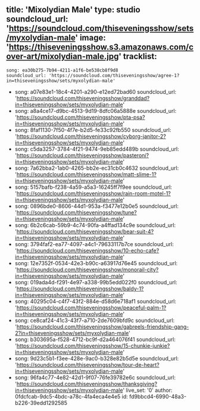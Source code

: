 title: 'Mixolydian Male'
type: studio
soundcloud_url: 'https://soundcloud.com/thiseveningsshow/sets/myxolydian-male'
image: 'https://thiseveningsshow.s3.amazonaws.com/cover-art/mixolydian-male.jpg'
tracklist:
  -
    song: ea30b275-7b94-4211-a1f6-be538cb8f9d8
    soundcloud_url: 'https://soundcloud.com/thiseveningsshow/agree-1?in=thiseveningsshow/sets/myxolydian-male'
  -
    song: a07e83e1-18c4-4201-a290-e12ed72bad60
    soundcloud_url: 'https://soundcloud.com/thiseveningsshow/granddad?in=thiseveningsshow/sets/myxolydian-male'
  -
    song: a8a4ce17-d9bc-4513-9d19-8dfc06a5888e
    soundcloud_url: 'https://soundcloud.com/thiseveningsshow/pta-psa?in=thiseveningsshow/sets/myxolydian-male'
  -
    song: 8faf1130-7f50-4f7e-b2d5-fe33c92fb550
    soundcloud_url: 'https://soundcloud.com/thiseveningsshow/cyborg-janitor-2?in=thiseveningsshow/sets/myxolydian-male'
  -
    song: c5da3257-3784-4f21-9474-9eb85edd489b
    soundcloud_url: 'https://soundcloud.com/thiseveningsshow/pasteroni?in=thiseveningsshow/sets/myxolydian-male'
  -
    song: 7a62bba2-1ab0-4265-bb2e-ec31cb0c4632
    soundcloud_url: 'https://soundcloud.com/thiseveningsshow/matt-slime-1?in=thiseveningsshow/sets/myxolydian-male'
  -
    song: 5157bafb-f238-4a59-a5a3-16245ff7f9ee
    soundcloud_url: 'https://soundcloud.com/thiseveningsshow/rain-room-motel-1?in=thiseveningsshow/sets/myxolydian-male'
  -
    song: 0896bde0-8606-44d1-953a-f3477e12b0e5
    soundcloud_url: 'https://soundcloud.com/thiseveningsshow/tune?in=thiseveningsshow/sets/myxolydian-male'
  -
    song: 6b2c6cab-59b9-4c74-90fa-a4ffad134c9e
    soundcloud_url: 'https://soundcloud.com/thiseveningsshow/bear-suit-4?in=thiseveningsshow/sets/myxolydian-male'
  -
    song: 3794faf2-ea77-4097-a4c1-79633117b7ce
    soundcloud_url: 'https://soundcloud.com/thiseveningsshow/10-echo-cafe?in=thiseveningsshow/sets/myxolydian-male'
  -
    song: 12e7352f-0534-42e3-b90c-a63917d76e45
    soundcloud_url: 'https://soundcloud.com/thiseveningsshow/monorail-city?in=thiseveningsshow/sets/myxolydian-male'
  -
    song: 019ada4d-f291-4e97-a338-99b5edd022f0
    soundcloud_url: 'https://soundcloud.com/thiseveningsshow/baldy-1?in=thiseveningsshow/sets/myxolydian-male'
  -
    song: 40295c04-c4f7-43f2-884e-d58d6e718af1
    soundcloud_url: 'https://soundcloud.com/thiseveningsshow/peaceful-palm-1?in=thiseveningsshow/sets/myxolydian-male'
  -
    song: ce8caf24-41c3-43f7-a710-2de7609bfd9c
    soundcloud_url: 'https://soundcloud.com/thiseveningsshow/gabreels-friendship-gang-2?in=thiseveningsshow/sets/myxolydian-male'
  -
    song: b303695a-f528-4712-bc9f-d2a464076f41
    soundcloud_url: 'https://soundcloud.com/thiseveningsshow/15-chunkie-junkie?in=thiseveningsshow/sets/myxolydian-male'
  -
    song: 9d23c5b1-f3ee-428e-9ac0-b328e82b5d5e
    soundcloud_url: 'https://soundcloud.com/thiseveningsshow/tour-de-heart?in=thiseveningsshow/sets/myxolydian-male'
  -
    song: 96fa4c77-4e82-42d1-9f07-76fe39782e6c
    soundcloud_url: 'https://soundcloud.com/thiseveningsshow/thanksgiving?in=thiseveningsshow/sets/myxolydian-male'
live_set: '0'
author: 0fdcfcab-9dc5-4bdc-a78c-4fa4eca4e4e5
id: fd9bbcd4-6990-48a3-b226-39edd1292585
